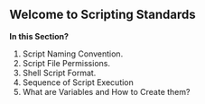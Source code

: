 ## Welcome to Scripting Standards

**In this Section?**

1.  Script Naming Convention.
2.  Script File Permissions.
3.  Shell Script Format.
4.  Sequence of Script Execution
5.  What are Variables and How to Create them?

